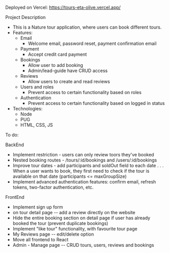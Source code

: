 Deployed on Vercel: https://tours-eta-olive.vercel.app/

Project Description

- This is a Nature tour application, where users can book different tours.
- Features:
  - Email
    - Welcome email, password reset, payment confirmation email
  - Payment
    - Accept credit card payment
  - Bookings
    - Allow user to add booking
    - Admin/lead-guide have CRUD access
  - Reviews
    - Allow users to create and read reviews
  - Users and roles
    - Prevent access to certain functionality based on roles
  - Authentication
    - Prevent access to certain functionality based on logged in status
- Technologies:
  - Node
  - PUG
  - HTML, CSS, JS

To do:

BackEnd

- Implement restriction - users can only review toors they've booked
- Nested booking routes - /tours/:id/bookings and /users/:id/bookings
- Improve tour dates - add participants and soldOut field to each date . . . When a user wants to book, they first need to check if the tour is available on that date (participants <= maxGroupSize)
- Implement advanced authentication features: confirm email, refresh tokens, two-factor authentication, etc.

FrontEnd

- Implement sign up form
- on tour detail page -- add a review directly on the website
- Hide the entire booking section on detail page if user has already booked the tour (prevent duplicate bookings)
- Implement "like tour" functionality, with favourite tour page
- My Reviews page -- edit/delete option
- Move all frontend to React
- Admin - Manage page -- CRUD tours, users, reviews and bookings
